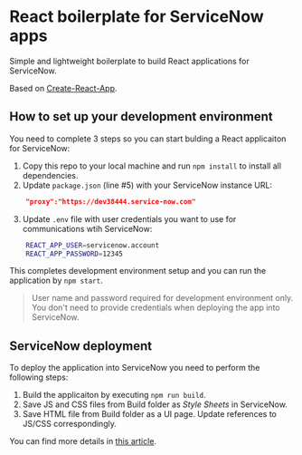 # React boilerplate for ServiceNow apps

Simple and lightweight boilerplate to build React applications for ServiceNow. 

Based on [Create-React-App](https://github.com/facebook/create-react-app).

## How to set up your development environment

You need to complete 3 steps so you can start bulding a React applicaiton for ServiceNow:

1. Copy this repo to your local machine and run `npm install` to install all dependencies.
2. Update `package.json` (line #5) with your ServiceNow instance URL:
```json
    "proxy":"https://dev38444.service-now.com"
```
3. Update `.env` file with user credentials you want to use for communications wtih ServiceNow:
```bash
    REACT_APP_USER=servicenow.account
    REACT_APP_PASSWORD=12345
```

This completes development environment setup and you can run the application by `npm start`.

> User name and password required for development environment only. You don't need to provide credentials when deploying the app into ServiceNow.

## ServiceNow deployment
To deploy the application into ServiceNow you need to perform the following steps:
1. Build the applicaiton by executing `npm run build`.
2. Save JS and CSS files from Build folder as _Style Sheets_ in ServiceNow.
3. Save HTML file from Build folder as a UI page. Update references to JS/CSS correspondingly.

You can find more details in [this article](https://medium.com/@pishchulin/react-application-in-servicenow-8bdbb1e69c0c).



